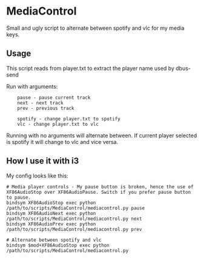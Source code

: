 # MediaControl
Small and ugly script to alternate between spotify and vlc for my media keys.

## Usage
This script reads from player.txt to extract the player name used by dbus-send

Run with arguments:

```
    pause - pause current track
    next - next track
    prev - previous track

    spotify - change player.txt to spotify
    vlc - change player.txt to vlc
```

Running with no arguments will alternate between. If current player selected is spotify it will change to vlc and vice versa.

## How I use it with i3

My config looks like this:

```
# Media player controls - My pause button is broken, hence the use of XF86AudioStop over XF86AudioPause. Switch if you prefer pause button to pause.
bindsym XF86AudioStop exec python /path/to/scripts/MediaControl/mediacontrol.py pause
bindsym XF86AudioNext exec python /path/to/scripts/MediaControl/mediacontrol.py next
bindsym XF86AudioPrev exec python /path/to/scripts/MediaControl/mediacontrol.py prev

# Alternate between spotify and vlc
bindsym $mod+XF86AudioStop exec python /path/to/scripts/MediaControl/mediacontrol.py

```
